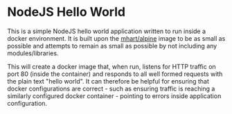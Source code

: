 # NodeJS Hello World

This is a simple NodeJS hello world application written to run inside a docker environment. It is built upon the [mhart/alpine](https://hub.docker.com/r/mhart/alpine-node/) image to be as small as possible and attempts to remain as small as possible by not including any modules/libraries.

This will create a docker image that, when run, listens for HTTP traffic on port 80 (inside the container) and responds to all well formed requests with the plain text "hello world". It can therefore be helpful for ensuring that docker configurations are correct - such as ensuring traffic is reaching a similarly configured docker container - pointing to errors inside application configuration.
